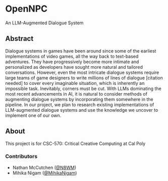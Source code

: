 # OpenNPC
An LLM-Augmented Dialogue System

## Abstract
Dialogue systems in games have been around since some of the earliest implementations of video games, all the way back to text-based adventures. They have progressively become more intimate and personalized as developers have sought more natural and tailored conversations. However, even the most intricate dialogue systems require large teams of game designers to write millions of lines of dialogue [citation needed] to cover every imaginable situation, which is inherently an impossible task. Inevitably, corners must be cut. With LLMs dominating the most recent advancements in AI, it is natural to consider methods of augmenting dialogue systems by incorporating them somewhere in the pipeline. In our project, we plan to research existing implementations of LLM-augmented dialogue systems and use the knowledge we uncover to implement one of our own.

## About
This project is for CSC-570: Critical Creative Computing at Cal Poly

### Contributors
- Nathan McCutchen ([@N8WM](https://github.com/N8WM))
- Mihika Nigam ([@MihikaNigam](https://github.com/MihikaNigam))
